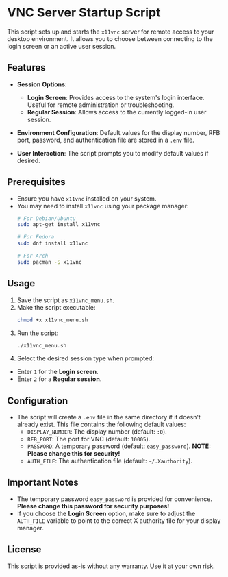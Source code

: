 # VNC Server Startup Script

This script sets up and starts the `x11vnc` server for remote access to your desktop environment. It allows you to choose between connecting to the login screen or an active user session.

## Features

- **Session Options**:
  - **Login Screen**: Provides access to the system's login interface. Useful for remote administration or troubleshooting.
  - **Regular Session**: Allows access to the currently logged-in user session.

- **Environment Configuration**: Default values for the display number, RFB port, password, and authentication file are stored in a `.env` file.

- **User Interaction**: The script prompts you to modify default values if desired.

## Prerequisites

- Ensure you have `x11vnc` installed on your system.
- You may need to install `x11vnc` using your package manager:
  ```bash
  # For Debian/Ubuntu
  sudo apt-get install x11vnc
  
  # For Fedora
  sudo dnf install x11vnc
  
  # For Arch
  sudo pacman -S x11vnc
  ```
## Usage

1. Save the script as `x11vnc_menu.sh`.
2. Make the script executable:
   ```bash
   chmod +x x11vnc_menu.sh
   ```
3. Run the script:
   ```bash
   ./x11vnc_menu.sh
   ```
4. Select the desired session type when prompted:
- Enter `1` for the **Login screen**.
- Enter `2` for a **Regular session**.

## Configuration

- The script will create a `.env` file in the same directory if it doesn't already exist. This file contains the following default values:
  - `DISPLAY_NUMBER`: The display number (default: `:0`).
  - `RFB_PORT`: The port for VNC (default: `10005`).
  - `PASSWORD`: A temporary password (default: `easy_password`). **NOTE: Please change this for security!**
  - `AUTH_FILE`: The authentication file (default: `~/.Xauthority`).

## Important Notes

- The temporary password `easy_password` is provided for convenience. **Please change this password for security purposes!**
- If you choose the **Login Screen** option, make sure to adjust the `AUTH_FILE` variable to point to the correct X authority file for your display manager.

## License

This script is provided as-is without any warranty. Use it at your own risk.

